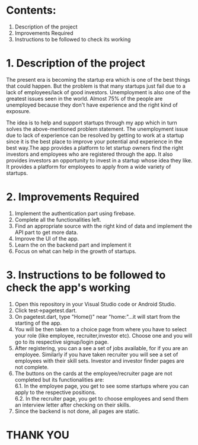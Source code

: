 # Contents:
  1. Description of the project
  2. Improvements Required
  3. Instructions to be followed to check its working

# 1. Description of the project
   The present era is becoming the startup era which is one of the best things that could happen. But the problem is that many startups just fail due to a lack of employees/lack of good investors. Unemployment is also one of the greatest issues seen in the world. Almost 75% of the people are unemployed because they don't have experience and the right kind of exposure.

The idea is to help and support startups through my app which in turn solves the above-mentioned problem statement. The unemployment issue due to lack of experience can be resolved by getting to work at a startup since it is the best place to improve your potential and experience in the best way.The app provides a platform to let startup owners find the right investors and employees who are registered through the app. It also provides investors an opportunity to invest in a startup whose idea they like. It provides a platform for employees to apply from a wide variety of startups.
   
# 2. Improvements Required
   1. Implement the authentication part using firebase.
   2. Complete all the functionalities left.
   3. Find an appropriate source with the right kind of data and implement the API part to get more data.
   4. Improve the UI of the app.
   5. Learn the on the backend part and implement it
   6. Focus on what can help in the growth of startups.
    
# 3. Instructions to be followed to check the app's working
   1. Open this repository in your Visual Studio code or Android Studio.
   2. Click test->pagetest.dart.
   3. On pagetest.dart, type "Home()" near "home:"...it will start from the starting of the app.
   4. You will be then taken to a choice page from where you have to select your role (like employee, recruiter,investor etc). Choose one and you will go to its 
      respective signup/login page.
   5. After registering, you can a see a set of jobs available, for if you are an employee. Similarly if you have taken recruiter you will see a set of employees with
      their skill sets. Investor and investor finder pages are not complete.
   6. The buttons on the cards at the employee/recruiter page are not completed but its functionalities are:  
       6.1. In the employee page, you get to see some startups where you can apply to the respective positions.    
       6.2. In the recruiter page, you get to choose employees and send them an interview letter after checking on their skills.
   7. Since the backend is not done, all pages are static.
   
#                                                              THANK YOU
